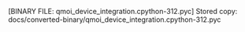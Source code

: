 [BINARY FILE: qmoi_device_integration.cpython-312.pyc]
Stored copy: docs/converted-binary/qmoi_device_integration.cpython-312.pyc
